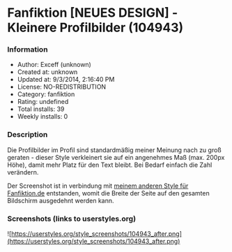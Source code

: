 # Fanfiktion [NEUES DESIGN] - Kleinere Profilbilder (104943)

### Information
- Author: Exceff (unknown)
- Created at: unknown
- Updated at: 9/3/2014, 2:16:40 PM
- License: NO-REDISTRIBUTION
- Category: fanfiktion
- Rating: undefined
- Total installs: 39
- Weekly installs: 0


### Description
Die Profilbilder im Profil sind standardmäßig meiner Meinung nach zu groß geraten - dieser Style verkleinert sie auf ein angenehmes Maß (max. 200px Höhe), damit mehr Platz für den Text bleibt. Bei Bedarf einfach die Zahl verändern.

Der Screenshot ist in verbindung mit <a href="https://userstyles.org/styles/104942/fanfiktion-neues-design-volle-bildschirmbreite">meinem anderen Style für Fanfiktion.de</a> entstanden, womit die Breite der Seite auf den gesamten Bildschirm ausgedehnt werden kann.


### Screenshots (links to userstyles.org)
![https://userstyles.org/style_screenshots/104943_after.png](https://userstyles.org/style_screenshots/104943_after.png)


